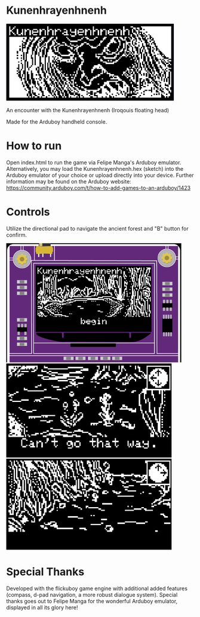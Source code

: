 # Kunenhrayenhnenh

![Banner](/banner.png)

An encounter with the Kunenhrayenhnenh (Iroqouis floating head)

Made for the Arduboy handheld console.

# How to run

Open index.html to run the game via Felipe Manga's Arduboy emulator. Alternatively, you may load the Kunenhrayenhnenh.hex (sketch) into the Arduboy emulator of your choice or upload directly into your device. Further information may be found on the Arduboy website: https://community.arduboy.com/t/how-to-add-games-to-an-arduboy/1423

# Controls

Utilize the directional pad to navigate the ancient forest and "B" button for confirm.

![Screenshot1](/1.png)
![Screenshot2](/2.png)
![Screenshot4](/4.png)

# Special Thanks

Developed with the flickuboy game engine with additional added features (compass, d-pad navigation, a more robust dialogue system). Special thanks goes out to Felipe Manga for the wonderful Arduboy emulator, displayed in all its glory here!
